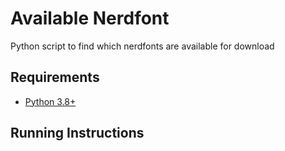 # Available Nerdfont
Python script to find which nerdfonts are available for download

## Requirements
* [Python 3.8+](https://www.python.org/)

## Running Instructions


